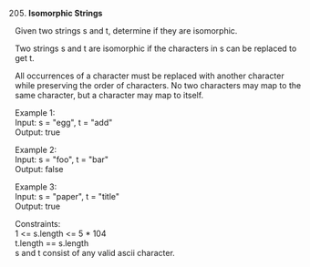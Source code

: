 205. **Isomorphic Strings**

Given two strings s and t, determine if they are isomorphic.<br>

Two strings s and t are isomorphic if the characters in s can be replaced to get t.<br>

All occurrences of a character must be replaced with another character while preserving the order of characters. No two characters may map to the same character, but a character may map to itself.<br>

Example 1:<br>
Input: s = "egg", t = "add"<br>
Output: true<br>

Example 2:<br>
Input: s = "foo", t = "bar"<br>
Output: false<br>

Example 3:<br>
Input: s = "paper", t = "title"<br>
Output: true<br>

Constraints:<br>
1 <= s.length <= 5 \* 104<br>
t.length == s.length<br>
s and t consist of any valid ascii character.

